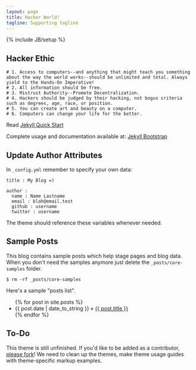```yaml
---
layout: page
title: Hacker World!
tagline: Supporting tagline
---
```

{% include JB/setup %}

## Hacker Ethic

    # 1. Access to computers--and anything that might teach you something about the way the world works--should be unlimited and total. Always yield to the Hands-On Imperative!
    # 2. All information should be free.
    # 3. Mistrust Authority--Promote Decentralization.
    # 4. Hackers should be judged by their hacking, not bogus criteria such as degrees, age, race, or position.
    # 5. You can create art and beauty on a computer.
    # 6. Computers can change your life for the better.

Read [Jekyll Quick Start](http://jekyllbootstrap.com/usage/jekyll-quick-start.html)

Complete usage and documentation available at: [Jekyll Bootstrap](http://jekyllbootstrap.com)

## Update Author Attributes

In `_config.yml` remember to specify your own data:
    
    title : My Blog =)
    
    author :
      name : Name Lastname
      email : blah@email.test
      github : username
      twitter : username

The theme should reference these variables whenever needed.
    
## Sample Posts

This blog contains sample posts which help stage pages and blog data.
When you don't need the samples anymore just delete the `_posts/core-samples` folder.

    $ rm -rf _posts/core-samples

Here's a sample "posts list".

<ul class="posts">
  {% for post in site.posts %}
    <li><span>{{ post.date | date_to_string }}</span> &raquo; <a href="{{ BASE_PATH }}{{ post.url }}">{{ post.title }}</a></li>
  {% endfor %}
</ul>

## To-Do

This theme is still unfinished. If you'd like to be added as a contributor, [please fork](http://github.com/plusjade/jekyll-bootstrap)!
We need to clean up the themes, make theme usage guides with theme-specific markup examples.


